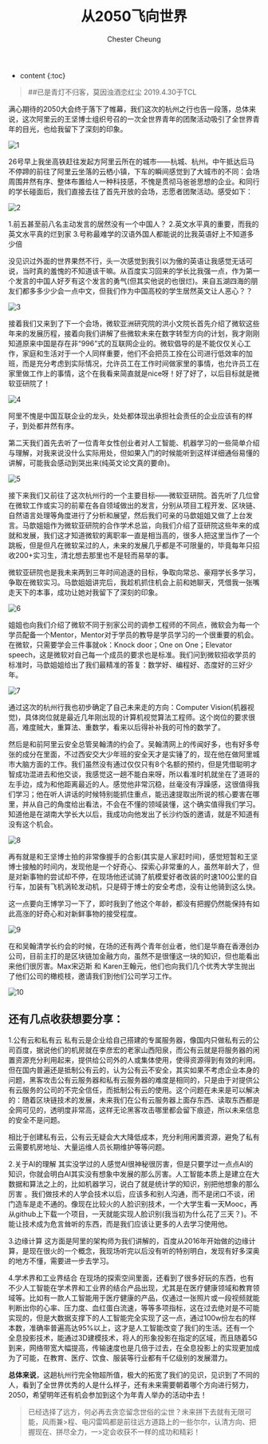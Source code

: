 ﻿---
layout: post
title:  "从2050飞向世界"
categories: thinking
tags: thinking
author: Chester Cheung
---

* content
{:toc}


> ##已是青灯不归客，莫因浊酒恋红尘
> 2019.4.30于TCL

满心期待的2050大会终于落下了帷幕，我们这次的杭州之行也告一段落，总体来说，这次阿里云的王坚博士组织号召的一次全世界青年的团聚活动吸引了全世界青年的目光，也给我留下了深刻的印象。

![1](https://img-blog.csdnimg.cn/20190430151851237.png?x-oss-process=image/watermark,type_ZmFuZ3poZW5naGVpdGk,shadow_10,text_aHR0cHM6Ly9ibG9nLmNzZG4ubmV0L3dlaXhpbl80NDM5MDE0NQ==,size_16,color_FFFFFF,t_70)

26号早上我坐高铁赶往发起方阿里云所在的城市——杭城、杭州。中午抵达后马不停蹄的前往了阿里云坐落的云栖小镇，下车的瞬间感觉到了大城市的不同：会场周围井然有序、整体布置给人一种科技感，不愧是贯彻马爸爸思想的企业。和同行的学长碰面后，我们直接去往了首先开放的会场，志愿者团聚活动。感受如下：

![2](https://img-blog.csdnimg.cn/20190430151223931.jpg?x-oss-process=image/watermark,type_ZmFuZ3poZW5naGVpdGk,shadow_10,text_aHR0cHM6Ly9ibG9nLmNzZG4ubmV0L3dlaXhpbl80NDM5MDE0NQ==,size_16,color_FFFFFF,t_70)

1.前五甚至前八名主动发言的居然没有一个中国人？
2.英文水平真的重要，而我的英文水平真的烂到家
3.号称最难学的汉语外国人都能说的比我英语好上不知道多少倍

没见识过外面的世界果然不行，头一次感觉到我引以为傲的英语让我感觉无话可说，当时真的羞愧的不知道该干嘛。从百度实习回来的学长比我强一点，作为第一个发言的中国人好歹有这个发言的勇气(但其实他说的也很烂)。来自五湖四海的朋友们都多多少少会一点中文，但我们作为中国高校的学生居然英文让人恶心？？

![3](https://img-blog.csdnimg.cn/20190430151742355.jpg?x-oss-process=image/watermark,type_ZmFuZ3poZW5naGVpdGk,shadow_10,text_aHR0cHM6Ly9ibG9nLmNzZG4ubmV0L3dlaXhpbl80NDM5MDE0NQ==,size_16,color_FFFFFF,t_70)

接着我们又来到了下一个会场，微软亚洲研究院的洪小文院长首先介绍了微软这些年来的发展历程，接着向我们讲解了些微软未来在数字转型方向的计划，我才刚刚知道原来中国是存在非“996”式的互联网企业的。微软倡导的是不能仅仅关心工作，家庭和生活对于一个人同样重要，他们不会把员工拴在公司进行低效率的加班，而是充分考虑到实际情况，允许员工在工作时间做家里的事情，也允许员工在家里做工作上的事情，这个在我看来简直就是nice呀！好了好了，以后目标就是微软亚研院了！

![4](https://img-blog.csdnimg.cn/20190430151657765.jpg?x-oss-process=image/watermark,type_ZmFuZ3poZW5naGVpdGk,shadow_10,text_aHR0cHM6Ly9ibG9nLmNzZG4ubmV0L3dlaXhpbl80NDM5MDE0NQ==,size_16,color_FFFFFF,t_70)

阿里不愧是中国互联企业的龙头，处处都体现出承担社会责任的企业应该有的样子，到处都井然有序。

第二天我们首先去听了一位青年女性创业者对人工智能、机器学习的一些简单介绍与理解，对我来说没什么实际用处，但如果入门的时候能听到这样详细通俗易懂的讲解，可能我会感动到哭出来(纯英文论文真的要命)。

![5](https://img-blog.csdnimg.cn/20190430151954765.jpg?x-oss-process=image/watermark,type_ZmFuZ3poZW5naGVpdGk,shadow_10,text_aHR0cHM6Ly9ibG9nLmNzZG4ubmV0L3dlaXhpbl80NDM5MDE0NQ==,size_16,color_FFFFFF,t_70)

接下来我们又前往了这次杭州行的一个主要目标——微软亚研院。首先听了几位曾在微软工作或实习的前辈在各自领域做出的发言，分别从项目工程开发、区块链、自然语言处理等角度进行了分析和展望，然后我们可亲的马歆姐姐又做了上台发言。马歆姐姐作为微软亚研院的合作学术总监，向我们介绍了亚研院这些年来的成就和发展，我们这才知道微软的离职率一直是相当高的，很多人把这里当作了一个跳板，但是但凡在微软呆过的人，未来的发展几乎都是不可限量的，毕竟每年只招收200+实习生，清北想去那里也不是轻而易举的事。

微软亚研院也是我未来两到三年时间追逐的目标，争取向常总、豪翔学长多学习，争取在微软实习。马歆姐姐讲完后，我趁机抓住机会上前和她聊天，凭借我一张嘴走天下的本事，成功让她对我留下了深刻的印象。

![6](https://img-blog.csdnimg.cn/20190430152023889.jpg?x-oss-process=image/watermark,type_ZmFuZ3poZW5naGVpdGk,shadow_10,text_aHR0cHM6Ly9ibG9nLmNzZG4ubmV0L3dlaXhpbl80NDM5MDE0NQ==,size_16,color_FFFFFF,t_70)

姐姐也向我们介绍了微软不同于别家公司的调参工程师的不同点，微软会为每一个学员配备一个Mentor，Mentor对于学员的教导是学员学习的一个很重要的机会。在微软，只需要学会三件事就ok：Knock door；One on One；Elevator speech，这是微软对自己每一个成员的要求也是标准。我们问到微软招收学员的标准时，马歆姐姐给出了我们最精准的答复：数学好、编程好、态度好的三好少年。

![7](https://img-blog.csdnimg.cn/20190430152118690.jpg?x-oss-process=image/watermark,type_ZmFuZ3poZW5naGVpdGk,shadow_10,text_aHR0cHM6Ly9ibG9nLmNzZG4ubmV0L3dlaXhpbl80NDM5MDE0NQ==,size_16,color_FFFFFF,t_70)

通过这次的杭州行我也初步确定了自己未来走的方向：Computer Vision(机器视觉)，具体岗位就是最近几年刚出现的计算机视觉算法工程师。这个岗位的要求很高，难度贼大，重算法、重数学，看来以后得补补我的可怜的数学了。



然后是和前阿里云安全总管吴翰清的约会了。吴翰清网上的传闻好多，也有好多夸张的成分在里面，不过西安交大少年班的安全天才是实锤了的，现在他在做阿里城市大脑方面的工作。我们虽然没有通过仅仅只有8个名额的预约，但是凭借聪明才智成功混进去和他交谈，我感觉这一趟不能白来呀，所以看准时机就坐在了道哥的左手边，成为和他距离最近的人。感觉他非常沉稳，丝毫没有浮躁感，这很值得我们学习；他在听人讲话的时候特别能抓住重点，能迅速提取出所说的核心要害在哪里，并从自己的角度给出看法，不会在不懂的领域装懂，这个确实值得我们学习。知道他是在湖南大学长大以后，我成功向他发出了长沙约饭的邀请，就是不知道有没有这个机会。

![8](https://img-blog.csdnimg.cn/20190430152132739.jpg?x-oss-process=image/watermark,type_ZmFuZ3poZW5naGVpdGk,shadow_10,text_aHR0cHM6Ly9ibG9nLmNzZG4ubmV0L3dlaXhpbl80NDM5MDE0NQ==,size_16,color_FFFFFF,t_70)

再有就是和王坚博士拍的非常像握手的合影(其实是人家赶时间)，感觉短暂和王坚博士接触的时间内，发现他是一个好奇心、探索心非常重的人，虽然年龄大了，但是对新事物的尝试却不停，在现场他还试骑了航模爱好者改装的时速100公里的自行车，加装有飞机涡轮发动机，只是碍于博士的安全考虑，没有让他骑到这么快。



这一点要向王博学习一下了，即时我到了他这个年龄，都没有把握仍然能保持有如此高涨的好奇心和对新鲜事物的接受程度。

![9](https://img-blog.csdnimg.cn/20190430152522850.jpg?x-oss-process=image/watermark,type_ZmFuZ3poZW5naGVpdGk,shadow_10,text_aHR0cHM6Ly9ibG9nLmNzZG4ubmV0L3dlaXhpbl80NDM5MDE0NQ==,size_16,color_FFFFFF,t_70)

在和吴翰清学长约会的时候，在场的还有两个青年创业者，他们是华裔在香港创办公司，目前主打的是区块链加金融方向，虽然不是很懂这一块的知识，但也能看出来他们很厉害。Max宋迈斯 和 Karen王翰元，他们也向我们几个优秀大学生抛出了他们公司的橄榄枝，邀请我们到他们公司学习工作。

![10](https://img-blog.csdnimg.cn/20190430153735445.jpg?x-oss-process=image/watermark,type_ZmFuZ3poZW5naGVpdGk,shadow_10,text_aHR0cHM6Ly9ibG9nLmNzZG4ubmV0L3dlaXhpbl80NDM5MDE0NQ==,size_16,color_FFFFFF,t_70)

## 还有几点收获想要分享：



1.公有云和私有云
私有云是企业给自己搭建的专属服务器，像国内只做私有云的公司百度，据说他们的机房就在李彦宏的老家山西阳泉，而公有云就是将服务器的闲置资源充分利用起来，提供给公司外的人或集体使用，使得资源得到有效的利用。但在国内普遍还是抵制公有云的，认为公有云不安全，其实如果不考虑企业本身的问题，黑客攻击公有云服务器和私有云服务器的难度是相同的，只是由于对提供公有云服务的公司的不完全信任，而抵制公有云的使用。这个问题在未来是可以解决的：随着区块链技术的发展，未来我们在公有云服务器上面存东西、读取东西都是全网可见的，透明度非常高，这样无论黑客攻击哪里都会留下痕迹，所以未来信息的安全不是问题。


相比于创建私有云，公有云无疑会大大降低成本，充分利用闲置资源，避免了私有云需要机房地址、大量运维人员长期维护等等问题。



2.关于AI的理解
其实没学过的人感觉AI很神秘很厉害，但是只要学过一点点AI的知识，你就会明白AI其实没有想象中发展的那么厉害。人工智能本质上是建立在大数据和算法之上的，比如机器学习，说白了就是统计学的知识，别把他想象的那么厉害 。我们做技术的人学会技术以后，应该多和别人沟通，而不是闭口不谈，闭门造车是走不通的。像现在比较火的人脸识别技术，一个大学生看一天Mooc，再从github上下载一个项目，一天就能实现人脸识别(我当初为什么花了三天？)。不能让技术成为危言耸听的东西，而是我们应该让更多的人去学习使用他。



3.边缘计算
这方面是阿里的架构师为我们讲解的，百度从2016年开始做的边缘计算，是现在很火的一个概念，我现场听完以后没有听的特别明白，发现有好多深奥的地方不懂，需要进一步去学习。



4.学术界和工业界结合
在现场的探索空间里面，还看到了很多好玩的东西，也有不少人工智能在学术界和工业界的结合产品出现，尤其是在医疗健康领域和教育领域等。比如有一款人工智能用于医疗健康的产品，仅通过一张照片或一段视频就能判断出你的心率、压力度、血红蛋白流速，等等多项指标，这在过去绝对是不可能实现的，但是大数据支撑下的人工智能完全实现了这一点，通过100w份左右的样本数，准确率普遍高达95%以上，这才是人工智能改变了我们的生活。还有一个全息投影技术，能通过3D建模技术，将人的形象投影在指定的区域，而且随着5G到来，网络带宽大幅提高，传输速度也是几倍于过去，在全息投影上的实现更加成为了可能，在教育、医疗、饮食、服装等行业都有千亿级别的发展潜力。



**总体来说**，这趟杭州行完全物超所值，极大的拓宽了我们的见识，见识到了不同的人，看到了全世界优秀的人是什么样子，还有未来需要朝着哪个方向进行努力，2050，希望明年还有机会参加到这个为年青人举办的活动中去！

>已经选择了远方，何必再去贪恋留念世俗的尘世？未来拼下去就有无限可能，风雨兼>程、电闪雷鸣都是前往远方道路上的一些尔尔，认清方向、把握现在、拼尽全力，一>定会收获不一样的成功和精彩！